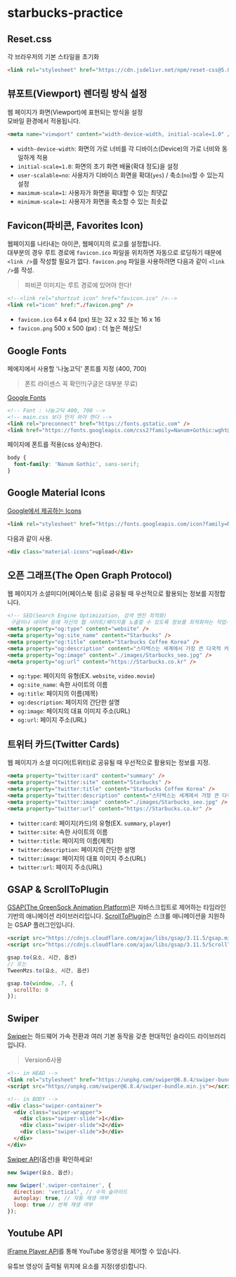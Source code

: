 # starbucks-practice

## Reset.css

각 브라우저의 기본 스타일을 초기화

```html
<link rel="stylesheet" href="https://cdn.jsdelivr.net/npm/reset-css@5.0.1/reset.min.css" />
```

## 뷰포트(Viewport) 렌더링 방식 설정

웹 페이지가 화면(Viewport)에 표현되는 방식을 설정<br>
모바일 환경에서 적용됩니다.

```html
<meta name="viewport" content="width-device-width, initial-scale=1.0" />
```

- `width-device-width`: 화면의 가로 너비를 각 디바이스(Device)의 가로 너비와 동일하게 적용
- `initial-scale=1.0`: 화면의 초기 화면 배율(확대 정도)을 설정
- `user-scalable=no`: 사용자가 디바이스 화면을 확대(`yes`) / 축소(`no`)할 수 있는지 설정
- `maximum-scale=1`: 사용자가 화면을 확대할 수 있는 최댓값
- `minimum-scale=1`: 사용자가 화면을 축소할 수 있는 최솟값

## Favicon(파비콘, Favorites Icon)

웹페이지를 나타내는 아이콘, 웹페이지의 로고를 설정합니다.<br>
대부분의 경우 루트 경로에 `favicon.ico` 파일을 위치하면 자동으로 로딩하기 때문에 `<link />`를 작성할 필요가 없다.
`favicon.png` 파일을 사용하려면 다음과 같이 `<link />`를 작성.

> 파비콘 이미지는 루트 경로에 있어야 한다!

```html
<!--<link rel="shortcut icon" href="favicon.ico" />-->
<link rel="icon" href:"./favicon.png" />
```
- `favicon.ico` 64 x 64 (px) 또는 32 x 32 또는 16 x 16
- `favicon.png` 500 x 500 (px) : 더 높은 해상도!

## Google Fonts

페에지에서 사용할 '나눔고딕' 폰트를 지정 (400, 700)

> 폰트 라이센스 꼭 확인!!(구글은 대부분 무료)

[Google Fonts](https://fonts.google.com/)
```html
<!-- Font : 나눔고딕 400, 700 -->
<!-- main.css 보다 먼저 와야 한다 -->
<link rel="preconnect" href="https://fonts.gstatic.com" />
<link href="https://fonts.googleapis.com/css2?family=Nanum+Gothic:wght@400;700&display=swap" rel="stylesheet" />
```

페이지에 폰트를 적용(css 상속)한다.

```css
body {
  font-family: 'Nanum Gothic', sans-serif;
}
```
## Google Material Icons

[Google에서 제공하는 Icons](https://fonts.google.com/icons)

```html
<link rel="stylesheet" href="https://fonts.googleapis.com/icon?family=Material+Icons" />
```
다음과 같이 사용.

```html
<div class="material-icons">upload</div>
```

## 오픈 그래프(The Open Graph Protocol)

웹 페이지가 소셜미디어(페이스북 등)로 공유될 때 우선적으로 활용되는 정보를 지정합니다.

```html
<!-- SEO(Search Engine Optimization, 검색 엔진 최적화)
 구글이나 네이버 등에 자신의 웹 사이트/페이지를 노출할 수 있도록 정보를 최적화하는 작업-->
<meta property="og:type" content="website" />
<meta property="og:site_name" content="Starbucks" />
<meta property="og:title" content="Starbucks Coffee Korea" />
<meta property="og:description" content="스타벅스는 세계에서 가장 큰 다국적 커피 전문점으로, 64개국에서 총 23,187개의 매점을 운영하고 있습니다." />
<meta property="og:image" content="./images/Starbucks_seo.jpg" />
<meta property="og:url" content="https://Starbucks.co.kr" />
```

- `og:type`: 페이지의 유형(EX. `website`, `video.movie`)
- `og:site_name`: 속한 사이트의 이름
- `og:title`: 페이지의 이름(제목)
- `og:description`: 페이지의 간단한 설명
- `og:image`: 페이지의 대표 이미지 주소(URL)
- `og:url`: 페이지 주소(URL)

## 트위터 카드(Twitter Cards)

웹 페이지가 소셜 미디어(트위터)로 공유될 때 우선적으로 활용되는 정보를 지정.

```html
<meta property="twitter:card" content="summary" />
<meta property="twitter:site" content="Starbucks" />
<meta property="twitter:title" content="Starbucks Coffee Korea" />
<meta property="twitter:description" content="스타벅스는 세계에서 가장 큰 다국적 커피 전문점으로, 64개국에서 총 23,187개의 매점을 운영하고 있습니다." />
<meta property="twitter:image" content="./images/Starbucks_seo.jpg" />
<meta property="twitter:url" content="https://Starbucks.co.kr" />
```

- `twitter:card`: 페이지(카드)의 유형(EX. `summary`, `player`)
- `twitter:site`: 속한 사이트의 이름
- `twitter:title`: 페이지의 이름(제목)
- `twitter:description`: 페이지의 간단한 설명
- `twitter:image`: 페이지의 대표 이미지 주소(URL)
- `twitter:url`: 페이지 주소(URL)

## GSAP & ScrollToPlugin

[GSAP(The GreenSock Animation Platform)](https://cdnjs.com/libraries/gsap)은 자바스크립트로 제어하는 타임라인 기반의 애니메이션 라이브러리입니다.
[ScrollToPlugin](https://greensock.com/scrolltoplugin/)은 스크롤 애니메이션을 지원하는 GSAP 플러그인입니다.
```html
<script src="https://cdnjs.cloudflare.com/ajax/libs/gsap/3.11.5/gsap.min.js" integrity="sha512-cOH8ndwGgPo+K7pTvMrqYbmI8u8k6Sho3js0gOqVWTmQMlLIi6TbqGWRTpf1ga8ci9H3iPsvDLr4X7xwhC/+DQ==" crossorigin="anonymous" referrerpolicy="no-referrer"></script>
<script src="https://cdnjs.cloudflare.com/ajax/libs/gsap/3.11.5/ScrollToPlugin.min.js" integrity="sha512-WFeBxQtM/n6U8/Nd0Hz/Hq7n75NImbzM7Kc0y/4kE0kHnH1Be+nzm32RwbGoDsW1D9fjjPvI8LIWxLrZhxew/w==" crossorigin="anonymous" referrerpolicy="no-referrer"></script>
```
```js
gsap.to(요소, 시간, 옵션)
// 또는
TweenMzs.to(요소, 시간, 옵션)
```
```js
gsap.to(window, .7, {
  scrollTo: 0
});  
```

## Swiper
[Swiper](https://swiperjs.com/)는 하드웨어 가속 전환과 여러 기본 동작을 갖춘 현대적인 슬라이드 라이브러리입니다.

> Version6사용

```html
<!-- in HEAD -->
<link rel="stylesheet" href="https://unpkg.com/swiper@6.8.4/swiper-bundle.min.css" />
<script src="https//unpkg.com/swiper@6.8.4/swiper-bundle.min.js"></script>

<!-- in BODY -->
<div class="swiper-container">
  <div class="swiper-wrapper">
    <div class="swiper-slide">1</div>
    <div class="swiper-slide">2</div>
    <div class="swiper-slide">3</div>
  </div>
</div>
```

[Swiper API](https://swiperjs.com/swiper-api)(옵션)을 확인하세요!

```js
new Swiper(요소, 옵션);
```

```js
new Swiper('.swiper-container', {
  direction: 'vertical', // 수직 슬라이드
  autoplay: true, // 자동 재생 여부
  loop: true // 반복 재생 여부
});
```
## Youtube API

[IFrame Player API](https://developers.google.com/youtube/iframe_api_reference?h1=ko)를 
통해 YouTube 동영상을 제어할 수 있습니다.

유튜브 영상이 출력될 위치에 요소를 지정(생성)합니다.
